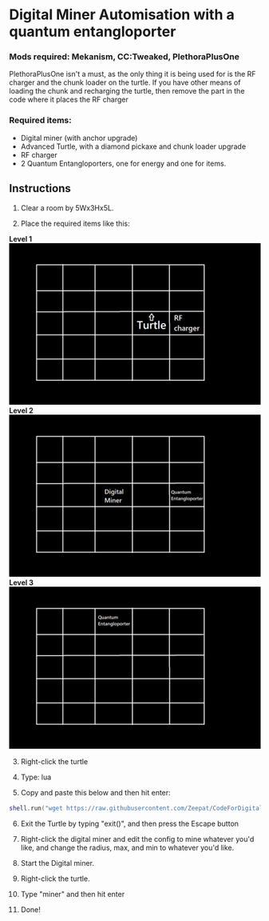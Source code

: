 # Digital Miner Automisation with a quantum entangloporter

### Mods required: Mekanism, CC:Tweaked, PlethoraPlusOne

PlethoraPlusOne isn't a must, as the only thing it is being used for is the RF charger and the chunk loader on the turtle.
If you have other means of loading the chunk and recharging the turtle, then remove the part in the code where it places the RF charger

### Required items:
- Digital miner (with anchor upgrade)
- Advanced Turtle, with a diamond pickaxe and chunk loader upgrade
- RF charger
- 2 Quantum Entangloporters, one for energy and one for items.

## Instructions

1. Clear a room by 5Wx3Hx5L.  

2. Place the required items like this:

**Level 1**
![Setup Diagram](images/level_1.png)
**Level 2**
![Setup Diagram](images/level_2.png)
**Level 3**
![Setup Diagram](images/level_3.png)

3. Right-click the turtle

4. Type: lua

5. Copy and paste this below and then hit enter:

```lua
shell.run("wget https://raw.githubusercontent.com/Zeepat/CodeForDigitalMiner/refs/heads/main/miner.lua")
```

6. Exit the Turtle by typing "exit()", and then press the Escape button

7. Right-click the digital miner and edit the config to mine whatever you'd like, and change the radius, max, and min to whatever you'd like.

8. Start the Digital miner.

9. Right-click the turtle.

10. Type "miner" and then hit enter

11. Done!
